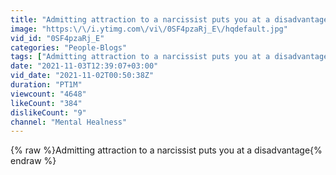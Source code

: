 ```yaml
---
title: "Admitting attraction to a narcissist puts you at a disadvantage"
image: "https:\/\/i.ytimg.com\/vi\/0SF4pzaRj_E\/hqdefault.jpg"
vid_id: "0SF4pzaRj_E"
categories: "People-Blogs"
tags: ["Admitting attraction to a narcissist puts you at a disadvantage","narcissistic personality disorder","narcissist traits"]
date: "2021-11-03T12:39:07+03:00"
vid_date: "2021-11-02T00:50:38Z"
duration: "PT1M"
viewcount: "4648"
likeCount: "384"
dislikeCount: "9"
channel: "Mental Healness"
---
```

{% raw %}Admitting attraction to a narcissist puts you at a disadvantage{% endraw %}
